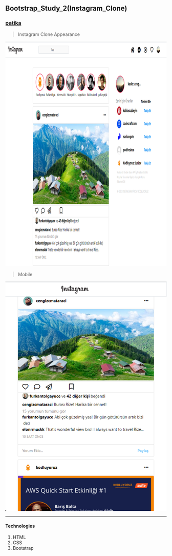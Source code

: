 ## Bootstrap_Study_2(Instagram_Clone)
### [patika](https://academy.patika.dev/tr/profile)


> Instagram Clone Appearance

<img src="assets/Instagram_clone_ss_1.png"  width="1000ox" height="700px"> 

> Mobile

<img src="assets/Instagram_clone_ss_2.png"  >

<hr>

#### Technologies
1. HTML
1. CSS
1. Bootstrap
